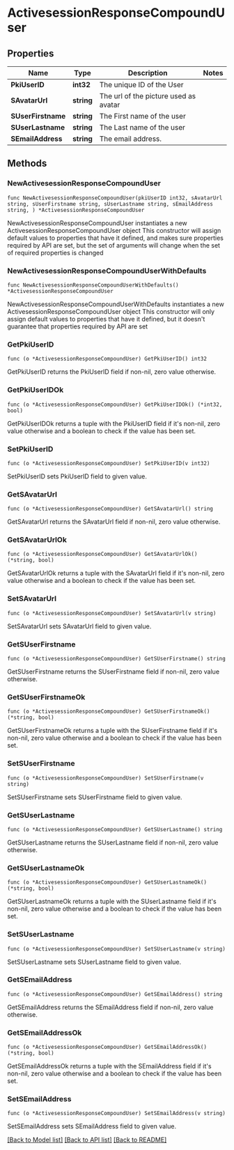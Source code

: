 # ActivesessionResponseCompoundUser

## Properties

Name | Type | Description | Notes
------------ | ------------- | ------------- | -------------
**PkiUserID** | **int32** | The unique ID of the User | 
**SAvatarUrl** | **string** | The url of the picture used as avatar | 
**SUserFirstname** | **string** | The First name of the user | 
**SUserLastname** | **string** | The Last name of the user | 
**SEmailAddress** | **string** | The email address. | 

## Methods

### NewActivesessionResponseCompoundUser

`func NewActivesessionResponseCompoundUser(pkiUserID int32, sAvatarUrl string, sUserFirstname string, sUserLastname string, sEmailAddress string, ) *ActivesessionResponseCompoundUser`

NewActivesessionResponseCompoundUser instantiates a new ActivesessionResponseCompoundUser object
This constructor will assign default values to properties that have it defined,
and makes sure properties required by API are set, but the set of arguments
will change when the set of required properties is changed

### NewActivesessionResponseCompoundUserWithDefaults

`func NewActivesessionResponseCompoundUserWithDefaults() *ActivesessionResponseCompoundUser`

NewActivesessionResponseCompoundUserWithDefaults instantiates a new ActivesessionResponseCompoundUser object
This constructor will only assign default values to properties that have it defined,
but it doesn't guarantee that properties required by API are set

### GetPkiUserID

`func (o *ActivesessionResponseCompoundUser) GetPkiUserID() int32`

GetPkiUserID returns the PkiUserID field if non-nil, zero value otherwise.

### GetPkiUserIDOk

`func (o *ActivesessionResponseCompoundUser) GetPkiUserIDOk() (*int32, bool)`

GetPkiUserIDOk returns a tuple with the PkiUserID field if it's non-nil, zero value otherwise
and a boolean to check if the value has been set.

### SetPkiUserID

`func (o *ActivesessionResponseCompoundUser) SetPkiUserID(v int32)`

SetPkiUserID sets PkiUserID field to given value.


### GetSAvatarUrl

`func (o *ActivesessionResponseCompoundUser) GetSAvatarUrl() string`

GetSAvatarUrl returns the SAvatarUrl field if non-nil, zero value otherwise.

### GetSAvatarUrlOk

`func (o *ActivesessionResponseCompoundUser) GetSAvatarUrlOk() (*string, bool)`

GetSAvatarUrlOk returns a tuple with the SAvatarUrl field if it's non-nil, zero value otherwise
and a boolean to check if the value has been set.

### SetSAvatarUrl

`func (o *ActivesessionResponseCompoundUser) SetSAvatarUrl(v string)`

SetSAvatarUrl sets SAvatarUrl field to given value.


### GetSUserFirstname

`func (o *ActivesessionResponseCompoundUser) GetSUserFirstname() string`

GetSUserFirstname returns the SUserFirstname field if non-nil, zero value otherwise.

### GetSUserFirstnameOk

`func (o *ActivesessionResponseCompoundUser) GetSUserFirstnameOk() (*string, bool)`

GetSUserFirstnameOk returns a tuple with the SUserFirstname field if it's non-nil, zero value otherwise
and a boolean to check if the value has been set.

### SetSUserFirstname

`func (o *ActivesessionResponseCompoundUser) SetSUserFirstname(v string)`

SetSUserFirstname sets SUserFirstname field to given value.


### GetSUserLastname

`func (o *ActivesessionResponseCompoundUser) GetSUserLastname() string`

GetSUserLastname returns the SUserLastname field if non-nil, zero value otherwise.

### GetSUserLastnameOk

`func (o *ActivesessionResponseCompoundUser) GetSUserLastnameOk() (*string, bool)`

GetSUserLastnameOk returns a tuple with the SUserLastname field if it's non-nil, zero value otherwise
and a boolean to check if the value has been set.

### SetSUserLastname

`func (o *ActivesessionResponseCompoundUser) SetSUserLastname(v string)`

SetSUserLastname sets SUserLastname field to given value.


### GetSEmailAddress

`func (o *ActivesessionResponseCompoundUser) GetSEmailAddress() string`

GetSEmailAddress returns the SEmailAddress field if non-nil, zero value otherwise.

### GetSEmailAddressOk

`func (o *ActivesessionResponseCompoundUser) GetSEmailAddressOk() (*string, bool)`

GetSEmailAddressOk returns a tuple with the SEmailAddress field if it's non-nil, zero value otherwise
and a boolean to check if the value has been set.

### SetSEmailAddress

`func (o *ActivesessionResponseCompoundUser) SetSEmailAddress(v string)`

SetSEmailAddress sets SEmailAddress field to given value.



[[Back to Model list]](../README.md#documentation-for-models) [[Back to API list]](../README.md#documentation-for-api-endpoints) [[Back to README]](../README.md)


